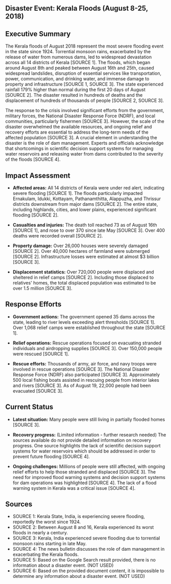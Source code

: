## Disaster Event: Kerala Floods (August 8-25, 2018)

## Executive Summary

The Kerala floods of August 2018 represent the most severe flooding event in the state since 1924. Torrential monsoon rains, exacerbated by the release of water from numerous dams, led to widespread devastation across all 14 districts of Kerala [SOURCE 1]. The floods, which began around August 8th and peaked between August 16th and 25th, caused widespread landslides, disruption of essential services like transportation, power, communication, and drinking water, and immense damage to property and infrastructure [SOURCE 1, SOURCE 3]. The state experienced rainfall 179% higher than normal during the first 20 days of August [SOURCE 2]. The disaster resulted in hundreds of deaths and the displacement of hundreds of thousands of people [SOURCE 2, SOURCE 3].

The response to the crisis involved significant efforts from the government, military forces, the National Disaster Response Force (NDRF), and local communities, particularly fishermen [SOURCE 3]. However, the scale of the disaster overwhelmed the available resources, and ongoing relief and recovery efforts are essential to address the long-term needs of the affected population [SOURCE 3]. A crucial element in understanding the disaster is the role of dam management. Experts and officials acknowledge that shortcomings in scientific decision support systems for managing water reservoirs and releasing water from dams contributed to the severity of the floods [SOURCE 4].

## Impact Assessment

- **Affected areas:** All 14 districts of Kerala were under red alert, indicating severe flooding [SOURCE 1]. The floods particularly impacted Ernakulam, Idukki, Kottayam, Pathanamthitta, Alappuzha, and Thrissur districts downstream from major dams [SOURCE 2]. The entire state, including highlands, cities, and lower plains, experienced significant flooding [SOURCE 2].

- **Casualties and injuries:** The death toll reached 73 as of August 16th [SOURCE 1], and rose to over 370 since late May [SOURCE 3]. Over 400 deaths were recorded overall [SOURCE 2].

- **Property damage:** Over 26,000 houses were severely damaged [SOURCE 2]. Over 40,000 hectares of farmland were submerged [SOURCE 2]. Infrastructure losses were estimated at almost $3 billion [SOURCE 3].

- **Displacement statistics:** Over 720,000 people were displaced and sheltered in relief camps [SOURCE 2].  Including those displaced to relatives' homes, the total displaced population was estimated to be over 1.5 million [SOURCE 3].

## Response Efforts

- **Government actions:** The government opened 35 dams across the state, leading to river levels exceeding alert thresholds [SOURCE 1]. Over 1,068 relief camps were established throughout the state [SOURCE 1].

- **Relief operations:** Rescue operations focused on evacuating stranded individuals and airdropping supplies [SOURCE 3]. Over 150,000 people were rescued [SOURCE 1].

- **Rescue efforts:** Thousands of army, air force, and navy troops were involved in rescue operations [SOURCE 3]. The National Disaster Response Force (NDRF) also participated [SOURCE 3]. Approximately 500 local fishing boats assisted in rescuing people from interior lakes and rivers [SOURCE 3]. As of August 19, 22,000 people had been evacuated [SOURCE 3].

## Current Status

- **Latest situation:** Many people were still living in partially flooded homes [SOURCE 3].

- **Recovery progress:** (Limited information - further research needed) The sources available do not provide detailed information on recovery progress. One source highlights the lack of scientific decision support systems for water reservoirs which should be addressed in order to prevent future flooding [SOURCE 4].

- **Ongoing challenges:**  Millions of people were still affected, with ongoing relief efforts to help those stranded and displaced [SOURCE 3]. The need for improved flood warning systems and decision support systems for dam operations was highlighted [SOURCE 4]. The lack of a flood warning system in Kerala was a critical issue [SOURCE 4].

## Sources

*   SOURCE 1: Kerala State, India, is experiencing severe flooding, reportedly the worst since 1924.
*   SOURCE 2: Between August 8 and 16, Kerala experienced its worst floods in nearly a century.
*   SOURCE 3: Kerala, India experienced severe flooding due to torrential monsoon rains starting in late May.
*   SOURCE 4: The news bulletin discusses the role of dam management in exacerbating the Kerala floods.
*   SOURCE 5: Based on the Google Search result provided, there is no information about a disaster event. (NOT USED)
*   SOURCE 6: Based on the provided document content, it is impossible to determine any information about a disaster event. (NOT USED)
